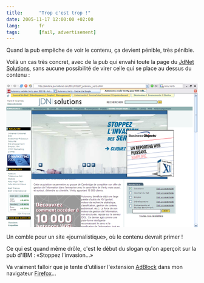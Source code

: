 ```yaml
---
title:      "Trop c'est trop !"
date: 2005-11-17 12:00:00 +02:00
lang:       fr
tags:       [fail, advertisement]
---
```


Quand la pub empêche de voir le contenu, ça devient pénible, très pénible.

Voilà un cas très concret, avec de la pub qui envahi toute la page du [JdNet Solutions](http://solutions.journaldunet.com/), sans aucune possibilité de virer celle qui se place au dessus du contenu :

![](pubs_jdnet.png "De la pub sur le JdNet")

Un comble pour un site «journalistique», où le contenu devrait primer !

Ce qui est quand même drôle, c'est le début du slogan qu'on aperçoit sur la pub d'IBM : «Stoppez l'invasion…»

Va vraiment falloir que je tente d'utiliser l'extension [AdBlock](http://adblock.mozdev.org/) dans mon navigateur [Firefox](http://www.mozilla.org/products/firefox/)…
